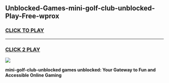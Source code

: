 
## Unblocked-Games-mini-golf-club-unblocked-Play-Free-wprox
<h3>
<a href="https://premium76.site?title=mini-golf-club-unblocked&ref=12A">CLICK TO PLAY</a></h3>
<hr>

<h3>
<a href="https://premium76.site?title=mini-golf-club-unblocked&ref=12A">CLICK 2 PLAY</a>
  
</h3>

<a href="https://premium76.site?title=mini-golf-club-unblocked&ref=12A"><img src="https://clearcache.store/games.png"></a>


**mini-golf-club-unblocked games unblocked: Your Gateway to Fun and Accessible Online Gaming**
